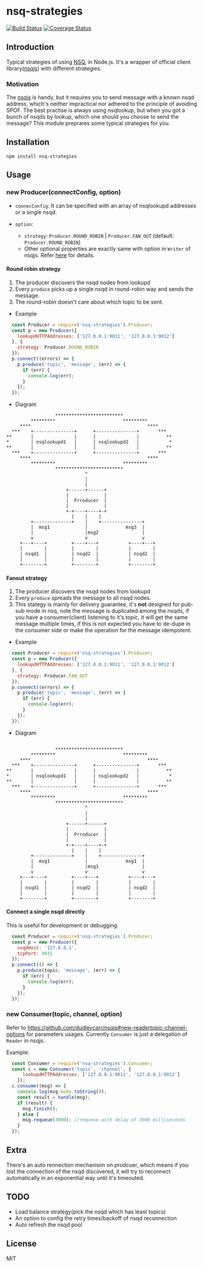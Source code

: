 # nsq-strategies

[![Build Status](https://travis-ci.org/Wiredcraft/nsq-strategies.svg?branch=master)](https://travis-ci.org/Wiredcraft/nsq-strategies)
[![Coverage Status](https://coveralls.io/repos/github/Wiredcraft/nsq-strategies/badge.svg?branch=master)](https://coveralls.io/github/Wiredcraft/nsq-strategies?branch=master)

## Introduction
Typical strategies of using [NSQ](http://nsq.io/), in Node.js. It's a wrapper of official client library([nsqjs](https://github.com/dudleycarr/nsqjs)) with different strategies.

### Motivation
The [nsqjs](https://github.com/dudleycarr/nsqjs) is handy, but it requires you to send message with a known nsqd address, which's neither impractical nor adhered to the principle of avoiding SPOF.
The best practise is always using nsqlookup, but when you got a bunch of nsqds by lookup, which one should you choose to send the message?
This module preprares some typical strategies for you.


## Installation
`npm install nsq-strategies`

## Usage
### new Producer(connectConfig, option)
* `connecConfig`:
  It can be specified with an array of nsqlookupd addresses or a single nsqd.

* `option`:
  * `strategy`: `Producer.ROUND_ROBIN` | `Producer.FAN_OUT` (default: `Producer.ROUND_ROBIN`)
  * Other optional properties are exactly same with option in `Writer` of nsqjs. Refer [here](https://github.com/dudleycarr/nsqjs#new-writernsqdhost-nsqdport-options) for details.

#### Round robin strategy

1. The producer discovers the nsqd nodes from lookupd
2. Every `produce` picks up a single nsqd in round-robin way and sends the message.
3. The round-robin doesn't care about which topic to be sent.

* Example

```js
  const Producer = require('nsq-strategies').Producer;
  const p = new Producer({
    lookupdHTTPAddresses: ['127.0.0.1:9011', '127.0.0.1:9012']
  }, {
    strategy: Producer.ROUND_ROBIN
  });
  p.connect((errors) => {
    p.produce('topic', 'message', (err) => {
      if (err) {
        console.log(err);
      }
    });
  });
```
* Diagram
```
                  *************************                  
         *********                         *********         
     ****                                           ****     
  ***    +---------------+      +---------------+       ***  
**       |               |      |               |          **
*        | nsqlookupd1   |      | nsqlookupd2   |           *
**       |               |      |               |          **
  ***    +---------------+      +---------------+       ***  
     ****                                           ****     
         *********                         *********         
                  *************************                  
                             ^                               
                             |
                             |
                      +------+------+                        
                      |             |                        
                      |  Prroducer  |                        
                      |             |                        
                      +-+----+----+-+                        
                        |    |    |                          
         +--------------+    |    +---------------+             
         |  msg1             |              msg3  |             
         |                   |msg2                |             
         v                   v                    v             
     +---+----+         +----+---+           +----+---+         
     |        |         |        |           |        |         
     | nsqd1  |         | nsqd2  |           | nsqd2  |         
     |        |         |        |           |        |         
     +--------+         +--------+           +--------+         
```

#### Fanout strategy

1. The producer discovers the nsqd nodes from lookupd
2. Every `produce` spreads the message to all nsqd nodes.
3. This stategy is mainly for delivery guarantee, it's **not** designed for pub-sub mode in nsq, 
note the message is duplicated among the nsqds, if you have a consumer(client) listening to it's topic, it will get the same message multiple times,
if this is not expected you have to de-dupe in the consumer side or make the operation for the message idempotent.

* Example
```js
  const Producer = require('nsq-strategies').Producer;
  const p = new Producer({
    lookupdHTTPAddresses: ['127.0.0.1:9011', '127.0.0.1:9012']
  }, {
    strategy: Producer.FAN_OUT
  });
  p.connect((errors) => {
    p.produce('topic', 'message', (err) => {
      if (err) {
        console.log(err);
      }
    });
  });
```

* Diagram
```

                  *************************                  
         *********                         *********         
     ****                                           ****     
  ***    +---------------+      +---------------+       ***  
**       |               |      |               |          **
*        | nsqlookupd1   |      | nsqlookupd2   |           *
**       |               |      |               |          **
  ***    +---------------+      +---------------+       ***  
     ****                                           ****     
         *********                         *********         
                  *************************                  
                             ^                               
                             |
                             |
                      +------+------+                        
                      |             |                        
                      |  Prroducer  |                        
                      |             |                        
                      +-+----+----+-+                        
                        |    |    |                          
         +--------------+    |    +---------------+             
         |  msg1             |              msg1  |             
         |                   |msg1                |             
         v                   v                    v             
     +---+----+         +----+---+           +----+---+         
     |        |         |        |           |        |         
     | nsqd1  |         | nsqd2  |           | nsqd2  |         
     |        |         |        |           |        |         
     +--------+         +--------+           +--------+         
```

#### Connect a single nsqd directly
This is useful for development or debugging.

```js
  const Producer = require('nsq-strategies').Producer;
  const p = new Producer({
    nsqdHost: '127.0.0.1',
    tcpPort: 9031
  });
  p.connect(() => {
    p.produce(topic, 'message', (err) => {
      if (err) {
        console.log(err);
      }
    });
  });
```

### new Consumer(topic, channel, option)
Refer to https://github.com/dudleycarr/nsqjs#new-readertopic-channel-options for parameters usages. Currently `Consumer` is just a delegation of `Reader` in nsqjs.

Example:
```js
  const Consumer = require('nsq-strategies').Consumer;
  const c = new Consumer('topic', 'channel', {
      lookupdHTTPAddresses: ['127.0.0.1:9011', '127.0.0.1:9012']
    });
  c.consume((msg) => {
    console.log(msg.body.toString());
    const result = handle(msg);
    if (result) {
      msg.finish();
    } else {
      msg.requeue(3000); //requeue with delay of 3000 milliseconds
    }
  });
```

## Extra

There's an auto rennection mechanisim on prodcuer, which means if you lost the connection of the nsqd discovered,
it will try to reconnect automatically in an exponential way until it's timeouted.

## TODO
* Load balance strategy(pick the nsqd which has least topics)
* An option to config the retry times/backoff of nsqd reconnection
* Auto refresh the nsqd pool

## License
MIT
